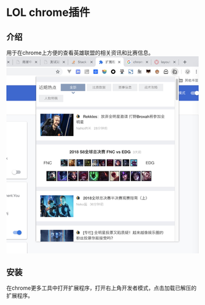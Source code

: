 # LOL chrome插件


## 介绍
用于在chrome上方便的查看英雄联盟的相关资讯和比赛信息。
![](images/screenshot.jpg)

## 安装
在chrome更多工具中打开扩展程序，打开右上角开发者模式，点击加载已解压的扩展程序。




